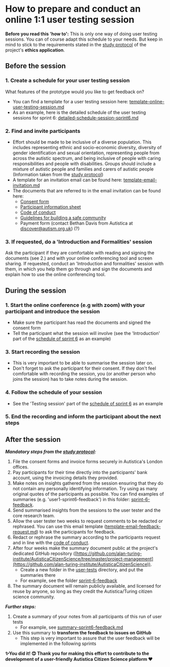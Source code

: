 # How to prepare and conduct an online 1:1 user testing session

**Before you read this 'how to':** This is only one way of doing user testing sessions. You can of course adapt this schedule to your needs. But keep in mind to stick to the requirements stated in the [study protocol](https://github.com/katoss/AutisticaCitizenScience/blob/master/project-management/legal-and-ethical-compliance/ethics-applications/stage-1-co-design-phase/A9_StudyProtocol.pdf "A9_StudyProtocol.pdf") of the project's **ethics application**.

## Before the session
### 1. Create a schedule for your user testing session
What features of the prototype would you like to get feedback on? 
- You can find a template for a user testing session here: [template-online-user-testing-session.md](https://github.com/katoss/AutisticaCitizenScience/blob/master/community-recommendations/user-tests/template-online-user-testing-session.md)
- As an example, here is the detailed schedule of the user testing sessions for sprint 6: [detailed-schedule-session-sprint6.md](https://github.com/katoss/AutisticaCitizenScience/blob/master/community-recommendations/user-tests/sprint-6-feedback/detailed-schedule-session-sprint6.md "detailed-schedule-session-sprint6.md")
### 2. Find and invite participants

 - Effort should be made to be inclusive of a diverse population. This includes representing ethnic and socio-economic diversity, diversity of gender identification and sexual orientation, representing people from across the autistic spectrum, and being inclusive of people with caring responsibilities and people with disabilities. Groups should include a mixture of autistic people and families and carers of autistic people (Information taken from the [study protocol](https://github.com/katoss/AutisticaCitizenScience/blob/master/project-management/legal-and-ethical-compliance/ethics-applications/stage-1-co-design-phase/A9_StudyProtocol.pdf "A9_StudyProtocol.pdf")) 
 - A template for an invitation email can be found here: [template-email-invitation.md](https://github.com/katoss/AutisticaCitizenScience/blob/master/community-recommendations/user-tests/template-email-invitation.md "template-email-invitation.md")
 - The documents that are referred to in the email invitation can be found here:
	 - [Consent form](https://github.com/katoss/AutisticaCitizenScience/blob/master/project-management/legal-and-ethical-compliance/ethics-applications/stage-1-co-design-phase/A6_ConsentForm.pdf "A6_ConsentForm.pdf")
	 - [Participant information sheet](https://github.com/katoss/AutisticaCitizenScience/blob/master/project-management/legal-and-ethical-compliance/ethics-applications/stage-1-co-design-phase/A7_ParticipantInformationSheet.pdf "A7_ParticipantInformationSheet.pdf")
	 - [Code of conduct](https://github.com/katoss/AutisticaCitizenScience/blob/master/project-management/legal-and-ethical-compliance/ethics-applications/stage-1-co-design-phase/A3_CodeOfConduct.pdf "A3_CodeOfConduct.pdf")
	 - [Guidelines for building a safe community](https://github.com/katoss/AutisticaCitizenScience/blob/master/project-management/legal-and-ethical-compliance/ethics-applications/stage-1-co-design-phase/A4_BuildingASafeCommunity.pdf "A4_BuildingASafeCommunity.pdf")
	 - Payment form (contact Bethan Davis from Autistica at discover@autism.org.uk) (?)

### 3. If requested, do a 'Introduction and Formalities' session
Ask the participant if they are comfortable with reading and signing the documents (see 2.) and with your online conferencing tool and screen sharing. If requested, conduct an 'Introduction and formalities' session with them, in which you help them go through and sign the documents and explain how to use the online conferencing tool.

## During the session
### 1. Start the online conference (e.g with zoom) with your participant and introduce the session
- Make sure the participant has read the documents and signed the consent form
-  Tell the participant what the session will involve (see the 'Introduction' part of the [schedule of sprint 6](https://github.com/katoss/AutisticaCitizenScience/blob/master/community-recommendations/user-tests/sprint-6-feedback/detailed-schedule-session-sprint6.md "detailed-schedule-session-sprint6.md") as an example)
### 3. Start recording the session
- This is very important to be able to summarise the session later on. 
- Don't forget to ask the participant for their consent. If they don't feel comfortable with recording the session, you (or another person who joins the session) has to take notes during the session.
### 4. Follow the schedule of your session
- See the 'Testing session' part of the [schedule of sprint 6](https://github.com/katoss/AutisticaCitizenScience/blob/master/community-recommendations/user-tests/sprint-6-feedback/detailed-schedule-session-sprint6.md "detailed-schedule-session-sprint6.md") as an example

### 5. End the recording and inform the participant about the next steps

## After the session

***Mandatory steps from the [study protocol](https://github.com/katoss/AutisticaCitizenScience/blob/master/project-management/legal-and-ethical-compliance/ethics-applications/stage-1-co-design-phase/A9_StudyProtocol.pdf "A9_StudyProtocol.pdf"):***

 1. File the consent forms and invoice forms securely in Autistica's London offices.
 2. Pay participants for their time directly into the participants' bank account, using the invoicing details they provided.
 3. Make notes on insights gathered from the session ensuring that they do not contain any personally identifying information. Try using as many original quotes of the participants as possible. You can find examples of summaries (e.g. 'user1-sprint6-feedback') in this folder: [sprint-6-feedback](https://github.com/katoss/AutisticaCitizenScience/tree/master/community-recommendations/user-tests/sprint-6-feedback "sprint-6-feedback").
 4. Send summarised insights from the sessions to the user tester and the core research team.
 5. Allow the user tester two weeks to request comments to be redacted or rephrased. You can use this email template ([template-email-feedback-request.md](https://github.com/katoss/AutisticaCitizenScience/blob/master/community-recommendations/user-tests/template-email-feedback-request.md "template-email-feedback-request.md")) to ask the participants for feedback. 
 6. Redact or rephrase the summary according to the participants request and in line with the [code of conduct](https://github.com/katoss/AutisticaCitizenScience/blob/master/project-management/legal-and-ethical-compliance/ethics-applications/stage-1-co-design-phase/A3_CodeOfConduct.pdf "A3_CodeOfConduct.pdf").
 7. After four weeks make the summary document public at the project's dedicated GitHub repository ([https://github.com/alan-turing-institute/AutisticaCitizenScience/tree/master/project-management](https://github.com/alan-turing-institute/AutisticaCitizenScience)).
	 - Create a new folder in the [user-tests](https://github.com/katoss/AutisticaCitizenScience/tree/master/community-recommendations/user-tests "user-tests") directory,  and put the summaries there 
	- For example, see the folder [sprint-6-feedback](https://github.com/katoss/AutisticaCitizenScience/tree/master/community-recommendations/user-tests/sprint-6-feedback "sprint-6-feedback")
 8. The summary document will remain publicly available, and licensed for reuse by anyone, so long as they credit the Autistica/Turing citizen science community.

***Further steps:***

1. Create a summary of your notes from all participants of this run of user tests
	- For example, see [summary-sprint6-feedback.md](https://github.com/katoss/AutisticaCitizenScience/blob/master/community-recommendations/user-tests/sprint-6-feedback/summary-sprint6-feedback.md "summary-sprint6-feedback.md")
2. Use this summary to **transform the feedback to issues on GitHub**
	- This step is very important to assure that the user feedback will be implemented in the following sprints
	

**:sparkles:You did it! :blush: Thank you for making this effort to contribute to the development of a user-friendly Autistica Citizen Science platform :heart:**
